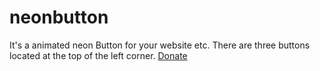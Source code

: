 # neonbutton
It's a animated neon Button for your website etc. There are three buttons located at the top of the left corner.
<a href="paypal.me/conceptblitz">Donate</a>
